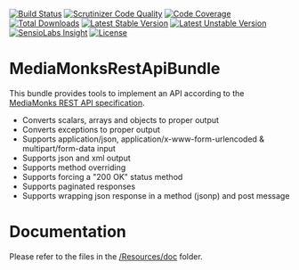 [![Build Status](https://travis-ci.org/mediamonks/symfony-rest-api-bundle.svg?branch=master)](https://travis-ci.org/mediamonks/symfony-rest-api-bundle)
[![Scrutinizer Code Quality](https://scrutinizer-ci.com/g/mediamonks/symfony-rest-api-bundle/badges/quality-score.png?b=master)](https://scrutinizer-ci.com/g/mediamonks/symfony-rest-api-bundle/?branch=master)
[![Code Coverage](https://scrutinizer-ci.com/g/mediamonks/symfony-rest-api-bundle/badges/coverage.png?b=master)](https://scrutinizer-ci.com/g/mediamonks/symfony-rest-api-bundle/?branch=master)
[![Total Downloads](https://poser.pugx.org/mediamonks/rest-api-bundle/downloads)](https://packagist.org/packages/mediamonks/rest-api-bundle)
[![Latest Stable Version](https://poser.pugx.org/mediamonks/rest-api-bundle/v/stable)](https://packagist.org/packages/mediamonks/rest-api-bundle)
[![Latest Unstable Version](https://poser.pugx.org/mediamonks/rest-api-bundle/v/unstable)](https://packagist.org/packages/mediamonks/rest-api-bundle)
[![SensioLabs Insight](https://img.shields.io/sensiolabs/i/c42e43fd-9c7b-47e1-8264-3a98961e9236.svg)](https://insight.sensiolabs.com/projects/c42e43fd-9c7b-47e1-8264-3a98961e9236)
[![License](https://poser.pugx.org/mediamonks/rest-api-bundle/license)](https://packagist.org/packages/mediamonks/rest-api-bundle)

# MediaMonksRestApiBundle

This bundle provides tools to implement an API according to the [MediaMonks REST API specification](https://github.com/mediamonks/documents).

- Converts scalars, arrays and objects to proper output
- Converts exceptions to proper output
- Supports application/json, application/x-www-form-urlencoded & multipart/form-data input
- Supports json and xml output
- Supports method overriding
- Supports forcing a "200 OK" status method
- Supports paginated responses
- Supports wrapping json response in a method (jsonp) and post message

# Documentation

Please refer to the files in the [/Resources/doc](/Resources/doc) folder.
